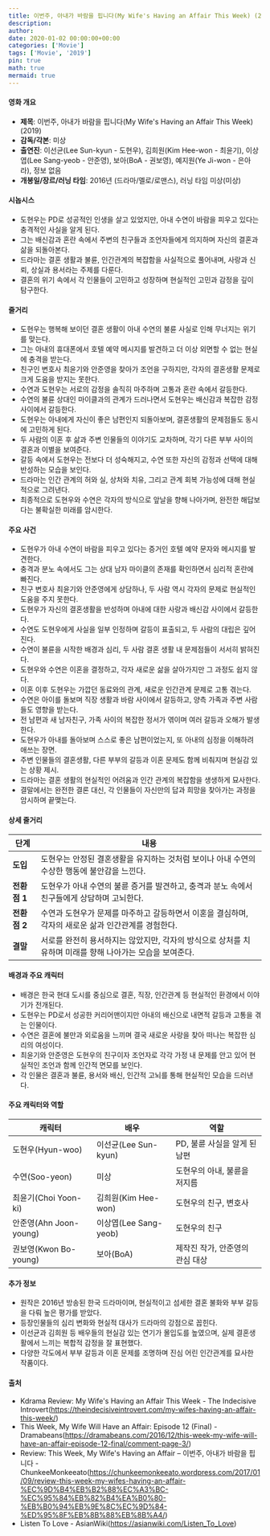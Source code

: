 ```yaml
---
title: 이번주, 아내가 바람을 핍니다(My Wife's Having an Affair This Week) (2019)
description: 
author: 
date: 2020-01-02 00:00:00+00:00
categories: ['Movie']
tags: ['Movie', '2019']
pin: true
math: true
mermaid: true
---
```

#### 영화 개요

- **제목**: 이번주, 아내가 바람을 핍니다(My Wife's Having an Affair This Week) (2019)  
- **감독/각본**: 미상  
- **출연진**: 이선균(Lee Sun-kyun - 도현우), 김희원(Kim Hee-won - 최윤기), 이상엽(Lee Sang-yeob - 안준영), 보아(BoA - 권보영), 예지원(Ye Ji-won - 은아라), 정보 없음  
- **개봉일/장르/러닝 타임**: 2016년 (드라마/멜로/로맨스), 러닝 타임 미상(미상)  

#### 시놉시스

- 도현우는 PD로 성공적인 인생을 살고 있었지만, 아내 수연이 바람을 피우고 있다는 충격적인 사실을 알게 된다.  
- 그는 배신감과 혼란 속에서 주변의 친구들과 조언자들에게 의지하며 자신의 결혼과 삶을 되돌아본다.  
- 드라마는 결혼 생활과 불륜, 인간관계의 복잡함을 사실적으로 풀어내며, 사랑과 신뢰, 상실과 용서라는 주제를 다룬다.  
- 결혼의 위기 속에서 각 인물들이 고민하고 성장하며 현실적인 고민과 감정을 깊이 탐구한다.  

#### 줄거리

- 도현우는 행복해 보이던 결혼 생활이 아내 수연의 불륜 사실로 인해 무너지는 위기를 맞는다.  
- 그는 아내의 휴대폰에서 호텔 예약 메시지를 발견하고 더 이상 외면할 수 없는 현실에 충격을 받는다.  
- 친구인 변호사 최윤기와 안준영을 찾아가 조언을 구하지만, 각자의 결혼생활 문제로 크게 도움을 받지는 못한다.  
- 수연과 도현우는 서로의 감정을 솔직히 마주하며 고통과 혼란 속에서 갈등한다.  
- 수연의 불륜 상대인 마이클과의 관계가 드러나면서 도현우는 배신감과 복잡한 감정 사이에서 갈등한다.  
- 도현우는 아내에게 자신이 좋은 남편인지 되돌아보며, 결혼생활의 문제점들도 동시에 고민하게 된다.  
- 두 사람의 이혼 후 삶과 주변 인물들의 이야기도 교차하며, 각기 다른 부부 사이의 결혼과 이별을 보여준다.  
- 갈등 속에서 도현우는 전보다 더 성숙해지고, 수연 또한 자신의 감정과 선택에 대해 반성하는 모습을 보인다.  
- 드라마는 인간 관계의 허와 실, 상처와 치유, 그리고 관계 회복 가능성에 대해 현실적으로 그려낸다.  
- 최종적으로 도현우와 수연은 각자의 방식으로 앞날을 향해 나아가며, 완전한 해답보다는 불확실한 미래를 암시한다.  

#### 주요 사건

- 도현우가 아내 수연이 바람을 피우고 있다는 증거인 호텔 예약 문자와 메시지를 발견한다.  
- 충격과 분노 속에서도 그는 상대 남자 마이클의 존재를 확인하면서 심리적 혼란에 빠진다.  
- 친구 변호사 최윤기와 안준영에게 상담하나, 두 사람 역시 각자의 문제로 현실적인 도움을 주지 못한다.  
- 도현우가 자신의 결혼생활을 반성하며 아내에 대한 사랑과 배신감 사이에서 갈등한다.  
- 수연도 도현우에게 사실을 일부 인정하며 갈등이 표출되고, 두 사람의 대립은 깊어진다.  
- 수연이 불륜을 시작한 배경과 심리, 두 사람 결혼 생활 내 문제점들이 서서히 밝혀진다.  
- 도현우와 수연은 이혼을 결정하고, 각자 새로운 삶을 살아가지만 그 과정도 쉽지 않다.  
- 이혼 이후 도현우는 가깝던 동료와의 관계, 새로운 인간관계 문제로 고통 겪는다.  
- 수연은 아이를 돌보며 직장 생활과 바람 사이에서 갈등하고, 양측 가족과 주변 사람들도 영향을 받는다.  
- 전 남편과 새 남자친구, 가족 사이의 복잡한 정서가 엮이며 여러 갈등과 오해가 발생한다.  
- 도현우가 아내를 돌아보며 스스로 좋은 남편이었는지, 또 아내의 심정을 이해하려 애쓰는 장면.  
- 주변 인물들의 결혼생활, 다른 부부의 갈등과 이혼 문제도 함께 비춰지며 현실감 있는 상황 제시.  
- 드라마는 결혼 생활의 현실적인 어려움과 인간 관계의 복잡함을 생생하게 묘사한다.  
- 결말에서는 완전한 결론 대신, 각 인물들이 자신만의 답과 희망을 찾아가는 과정을 암시하며 끝맺는다.  

#### 상세 줄거리

| **단계** | **내용** |
|----------|----------|
| **도입** | 도현우는 안정된 결혼생활을 유지하는 것처럼 보이나 아내 수연의 수상한 행동에 불안감을 느낀다. |
| **전환점 1** | 도현우가 아내 수연의 불륜 증거를 발견하고, 충격과 분노 속에서 친구들에게 상담하며 고뇌한다. |
| **전환점 2** | 수연과 도현우가 문제를 마주하고 갈등하면서 이혼을 결심하며, 각자의 새로운 삶과 인간관계를 경험한다. |
| **결말** | 서로를 완전히 용서하지는 않았지만, 각자의 방식으로 상처를 치유하며 미래를 향해 나아가는 모습을 보여준다. |

#### 배경과 주요 캐릭터

- 배경은 한국 현대 도시를 중심으로 결혼, 직장, 인간관계 등 현실적인 환경에서 이야기가 전개된다.  
- 도현우는 PD로서 성공한 커리어맨이지만 아내의 배신으로 내면적 갈등과 고통을 겪는 인물이다.  
- 수연은 결혼에 불만과 외로움을 느끼며 결국 새로운 사랑을 찾아 떠나는 복잡한 심리의 여성이다.  
- 최윤기와 안준영은 도현우의 친구이자 조언자로 각각 가정 내 문제를 안고 있어 현실적인 조언과 함께 인간적 면모를 보인다.  
- 각 인물은 결혼과 불륜, 용서와 배신, 인간적 고뇌를 통해 현실적인 모습을 드러낸다.  

#### 주요 캐릭터와 역할

| **캐릭터** | **배우**          | **역할**               |
|------------|-------------------|------------------------|
| 도현우(Hyun-woo)   | 이선균(Lee Sun-kyun)     | PD, 불륜 사실을 알게 된 남편  |
| 수연(Soo-yeon)      | 미상                    | 도현우의 아내, 불륜을 저지름  |
| 최윤기(Choi Yoon-ki)| 김희원(Kim Hee-won)       | 도현우의 친구, 변호사         |
| 안준영(Ahn Joon-young) | 이상엽(Lee Sang-yeob)      | 도현우의 친구                 |
| 권보영(Kwon Bo-young) | 보아(BoA)                | 제작진 작가, 안준영의 관심 대상 |

#### 추가 정보

- 원작은 2016년 방송된 한국 드라마이며, 현실적이고 섬세한 결혼 불화와 부부 갈등을 다뤄 높은 평가를 받았다.  
- 등장인물들의 심리 변화와 현실적 대사가 드라마의 강점으로 꼽힌다.  
- 이선균과 김희원 등 배우들의 현실감 있는 연기가 몰입도를 높였으며, 실제 결혼생활에서 느끼는 복합적 감정을 잘 표현했다.  
- 다양한 각도에서 부부 갈등과 이혼 문제를 조명하며 진심 어린 인간관계를 묘사한 작품이다.  

#### 출처

- Kdrama Review: My Wife's Having an Affair This Week - The Indecisive Introvert(https://theindecisiveintrovert.com/my-wifes-having-an-affair-this-week/)  
- This Week, My Wife Will Have an Affair: Episode 12 (Final) - Dramabeans(https://dramabeans.com/2016/12/this-week-my-wife-will-have-an-affair-episode-12-final/comment-page-3/)  
- Review: This Week, My Wife's Having an Affair – 이번주, 아내가 바람을 핍니다 - ChunkeeMonkeeato(https://chunkeemonkeeato.wordpress.com/2017/01/09/review-this-week-my-wifes-having-an-affair-%EC%9D%B4%EB%B2%88%EC%A3%BC-%EC%95%84%EB%82%B4%EA%B0%80-%EB%B0%94%EB%9E%8C%EC%9D%84-%ED%95%8F%EB%8B%88%EB%8B%A4/)  
- Listen To Love - AsianWiki(https://asianwiki.com/Listen_To_Love)

